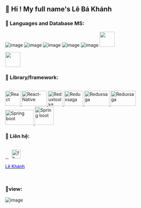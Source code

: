 <h2>👋 Hi ! My full name's Lê Bá Khánh</h2>

<h3>🔣 Languages and Database MS:</h3>

![image](https://user-images.githubusercontent.com/65387242/159687076-87e6602f-2939-4786-b248-60194f5752c1.png) 
![image](https://user-images.githubusercontent.com/65387242/159687117-35f6ddd1-9b72-4df0-835d-e9a453ce3fb3.png)
![image](https://user-images.githubusercontent.com/65387242/159687135-be0cd00f-16c3-4581-af6a-ee5a227f208b.png)
![image](https://user-images.githubusercontent.com/65387242/159687154-63322a93-cd0a-4282-b3d4-31828c9c7196.png)
![image](https://user-images.githubusercontent.com/65387242/159687168-02a5f104-4299-4b5f-bd7f-0cfbca3c3377.png)
<img src='https://cdn.iconscout.com/icon/free/png-256/free-java-60-1174953.png' width="48px" height="48px" style="max-width: 100%;"></img>

<img src='https://cdn.worldvectorlogo.com/logos/firebase-1.svg' width="48px" height="48px" style="max-width: 100%;"></img>
<!-- ![image](https://cdn.worldvectorlogo.com/logos/firebase-1.svg) -->

<h3>📖 Library/framework:</h3><br/>

<a href="https://reactjs.org/" title="React" rel="nofollow">
       <img src="https://github.com/get-icon/geticon/raw/master/icons/react.svg" alt="React" width="48px" height="48px" style="max-width: 100%;">
</a>
<a href="https://reactnative.dev/" title="React-Native" rel="nofollow">
       <img src="https://www.datocms-assets.com/45470/1631026680-logo-react-native.png" alt="React-Native" width="80px" height="48px" style="max-width: 100%;">
</a>
<a href="https://redux-toolkit.js.org/" title="Reduxtoolkit" rel="nofollow">
       <img src="https://uxwing.com/wp-content/themes/uxwing/download/brands-and-social-media/redux-icon.png" alt="Reduxtoolkit" width="48px" height="48px" style="max-width: 100%;">
</a>
<a href="https://redux-saga.js.org/" title="ReduxSaga" rel="nofollow">
       <img src="https://user-images.githubusercontent.com/36799589/69492522-e6b41b80-0ec9-11ea-90d3-b37bacad7ca8.png" alt="Reduxsaga" width="60px" height="48px" style="max-width: 100%;">
</a>
<a href="https://zustand-demo.pmnd.rs/" title="Zustand" rel="nofollow">
       <img src="https://raw.githubusercontent.com/pmndrs/zustand/main/docs/bear.jpg" alt="Reduxsaga" width="80px" height="48px" style="max-width: 100%;">
</a>
<a href="https://tanstack.com/query/latest" title="TanStackQuery" rel="nofollow">
       <img src="https://miro.medium.com/v2/resize:fit:1400/1*cvx7D8ysHPfb6-Q3PsRzbQ.png" alt="Reduxsaga" width="80px" height="48px" style="max-width: 100%;">
</a>
<a href="[https://redux-saga.js.org/](https://spring.io/)" title="Spring boot" rel="nofollow">
       <img src="https://4.bp.blogspot.com/-ou-a_Aa1t7A/W6IhNc3Q0gI/AAAAAAAAD6Y/pwh44arKiuM_NBqB1H7Pz4-7QhUxAgZkACLcBGAs/s1600/spring-boot-logo.png" alt="Spring boot" width="90px" height="48px" style="max-width: 100%;">
</a>
<a href="https://www.jenkins.io/" title="jenskins" rel="nofollow">
       <img src="https://contributors.jenkins.io/jenkins.png" alt="Spring boot" width="60px" height="58px" style="max-width: 100%;">
</a>

<h3>📲 Liên hệ:</h3> <br/>

<a href="https://www.facebook.com/Leebask.KP/" title="Facebook" rel="nofollow">
      &ensp; <img src="https://upload.wikimedia.org/wikipedia/commons/thumb/1/16/Facebook-icon-1.png/600px-Facebook-icon-1.png" alt="fb" width="28px" height="28px" style="max-width: 100%;margin-left: 10px;">
       <p style="color: blue">Lê Khánh</p>
</a>
<br/>
<h3>👀view:</h3>

![image](https://user-images.githubusercontent.com/65387242/159687925-1dfe54d3-0bae-4c73-8428-e56599908285.png)





